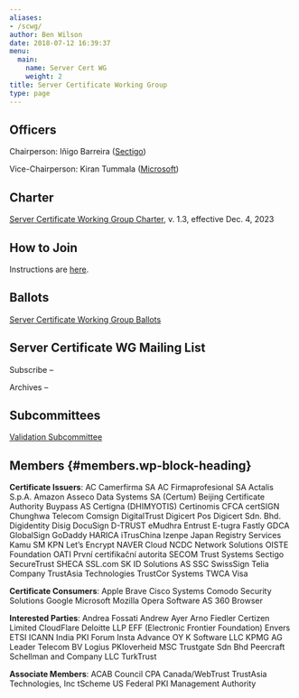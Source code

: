 ```yaml
---
aliases:
- /scwg/
author: Ben Wilson
date: 2018-07-12 16:39:37
menu:
  main:
    name: Server Cert WG
    weight: 2
title: Server Certificate Working Group
type: page
---
```


## Officers

Chairperson: Iñigo Barreira ([Sectigo][1])

Vice-Chairperson: Kiran Tummala ([Microsoft][2])

## Charter

[Server Certificate Working Group Charter][3], v. 1.3, effective Dec. 4, 2023

## How to Join

Instructions are [here][4].

## Ballots

[Server Certificate Working Group Ballots][5]

## Server Certificate WG Mailing List

Subscribe –

Archives –

## Subcommittees

[Validation Subcommittee][6]

## Members {#members.wp-block-heading}

**Certificate Issuers**:
AC Camerfirma SA
AC Firmaprofesional SA
Actalis S.p.A.
Amazon
Asseco Data Systems SA (Certum)
Beijing Certificate Authority
Buypass AS
Certigna (DHIMYOTIS)
Certinomis
CFCA
certSIGN
Chunghwa Telecom
Comsign
DigitalTrust
Digicert
Pos Digicert Sdn. Bhd.
Digidentity
Disig
DocuSign
D-TRUST
eMudhra
Entrust
E-tugra
Fastly
GDCA
GlobalSign
GoDaddy
HARICA
iTrusChina
Izenpe
Japan Registry Services
Kamu SM
KPN
Let’s Encrypt
NAVER Cloud
NCDC
Network Solutions
OISTE Foundation
OATI
První certifikační autorita
SECOM Trust Systems
Sectigo
SecureTrust
SHECA
SSL.com
SK ID Solutions AS
SSC
SwissSign
Telia Company
TrustAsia Technologies
TrustCor Systems
TWCA
Visa

**Certificate Consumers**:
Apple
Brave
Cisco Systems
Comodo Security Solutions
Google
Microsoft
Mozilla
Opera Software AS
360 Browser

**Interested Parties**:
Andrea Fossati
Andrew Ayer
Arno Fiedler
Certizen Limited
CloudFlare
Deloitte LLP
EFF (Electronic Frontier Foundation)
Envers
ETSI
ICANN
India PKI Forum
Insta Advance OY
K Software LLC
KPMG AG
Leader Telecom BV
Logius PKIoverheid
MSC Trustgate Sdn Bhd
Peercraft
Schellman and Company LLC
TurkTrust

**Associate Members**:
ACAB Council
CPA Canada/WebTrust
TrustAsia Technologies, Inc
tScheme
US Federal PKI Management Authority

[1]: https://sectigo.com/
[2]: https://www.microsoft.com
[3]: /scwg-charter/
[4]: /information-for-potential-members/
[5]: /ballots/server-certificate-ballots/
[6]: /validation-subcommittee/